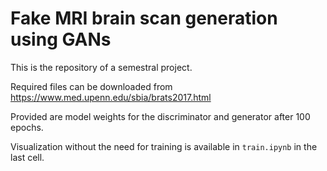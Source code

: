 # Fake MRI brain scan generation using GANs

This is the repository of a semestral project. 

Required files can be downloaded from https://www.med.upenn.edu/sbia/brats2017.html

Provided are model weights for the discriminator and generator after 100 epochs.

Visualization without the need for training is available in `train.ipynb` in the last cell.
